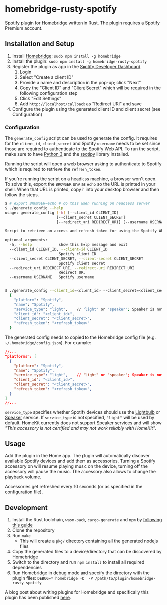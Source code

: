 # homebridge-rusty-spotify

[Spotify](https://www.spotify.com) plugin for [Homebridge](https://github.com/homebridge/homebridge) written in Rust.
The plugin requires a Spotify Premium account.

## Installation and Setup

1. Install [Homebridge](https://github.com/homebridge/homebridge): `sudo npm install -g homebridge`
1. Install the plugin: `sudo npm install -g homebridge-rusty-spotify`
1. Register the plugin as app in the [Spotify Developer Dashboard](https://developer.spotify.com/dashboard/login)
    1. Login
    1. Select "Create a client ID"
    1. Provide a name and description in the pop-up; click "Next"
    1. Copy the "Client ID" and "Client Secret" which will be required in the following configuration step
    1. Click "Edit Settings"
    1. Add `http://localhost/callback` as "Redirect URI" and save
1. Configure the plugin using the generated client ID and client secret (see Configuration)

### Configuration

The `generate_config` script can be used to generate the config. It requires for the `client_id`, `client_secret` and
Spotify `username` needs to be set since those are required to authenticate to the Spotify Web API. To run the script,
make sure to have [Python 3](https://www.python.org/download/releases/3.0/) and the [spotipy](https://pypi.org/project/spotipy/)
library installed.

Running the script will open a web browser asking to authenticate to Spotify which is required to retrieve the `refresh_token`.

If you're running the script on a headless machine, a browser won't open. To solve this, export the `BROWSER` env as `echo` so the URL is printed in your shell. When that URL is printed, copy it into your desktop browser and then follow the steps.

```bash
$ # export BROWSER=echo # do this when running on headless server
$ ./generate_config --help
usage: generate_config [-h] [--client_id CLIENT_ID]
                       [--client_secret CLIENT_SECRET]
                       [--redirect_uri REDIRECT_URI] [--username USERNAME]

Script to retrieve an access and refresh token for using the Spotify API

optional arguments:
  -h, --help            show this help message and exit
  --client_id CLIENT_ID, --client-id CLIENT_ID
                        Spotify client ID
  --client_secret CLIENT_SECRET, --client-secret CLIENT_SECRET
                        Spotify client secret
  --redirect_uri REDIRECT_URI, --redirect-uri REDIRECT_URI
                        Redirect URI
  --username USERNAME   Spotify username


$ ./generate_config --client_id=<client_id> --client_secret=<client_secret> --username=<username>
  {
    "platform": "Spotify",
    "name": "Spotify",
    "service_type": "light",    // "light" or "speaker"; Speaker is not supported by HomeKit
    "client_id": "<client_id>",
    "client_secret": "<client_secret>",
    "refresh_token": "<refresh_token>"
  }
```

The generated config needs to copied to the Homebridge config file (e.g. `~/.homebridge/config.json`). For example:

```json
//...
"platforms": [
  {
    "platform": "Spotify",
    "name": "Spotify",
    "service_type": "light",    // "light" or "speaker"; Speaker is not supported by HomeKit
    "client_id": "<client_id>",
    "client_secret": "<client_secret>",
    "refresh_token": "<refresh_token>",
  }
]
//...
```

`service_type` specifies whether Spotify devices should use the [Lightbulb](https://developers.homebridge.io/#/service/Lightbulb)
or [Speaker](https://developers.homebridge.io/#/service/Speaker) service. If `service_type` is not specified, `"light"` will be used by default.
HomeKit currently does not support Speaker services and will show _"This accessory is not certified and may not work reliably with HomeKit"_. 

## Usage

Add the plugin in the Home app. The plugin will automatically discover available Spotify 
devices and add them as accessories.
Turning a Spotify accessory on will resume playing music on the device, turning off the
accessory will pause the music. The accessory also allows to change the playback volume.

Accessories get refreshed every 10 seconds (or as specified in the configuration file).

## Development

1. Install the Rust toolchain, `wasm-pack`, `cargo-generate` and `npm` by [following this guide](https://rustwasm.github.io/book/game-of-life/setup.html)
1. Clone the repository
1. Run `make`
    * This will create a `pkg/` directory containing all the generated nodejs files
1. Copy the generated files to a device/directory that can be discovered by Homebridge
1. Switch to the directory and run `npm install` to install all required dependencies
1. Run Homebridge in debug mode and specify the directory with the plugin files: `DEBUG=* homebridge -D  -P /path/to/plugin/homebridge-rusty-spotify`

A blog post about writing plugins for Homebridge and specifically this plugin has been published [here](https://scholtzan.net/blog/homebridge-rusty-spotify/). 
